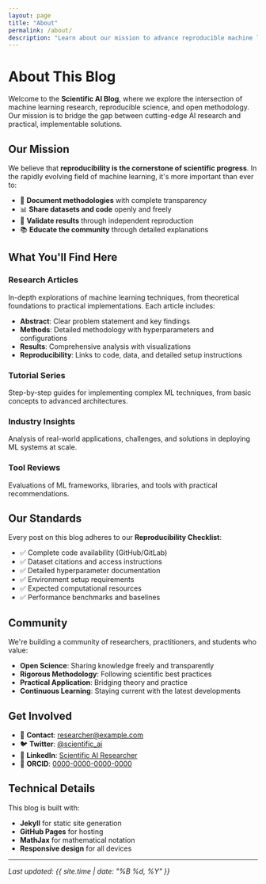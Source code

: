 ```yaml
---
layout: page
title: "About"
permalink: /about/
description: "Learn about our mission to advance reproducible machine learning research through open science and detailed methodology."
---
```


# About This Blog

Welcome to the **Scientific AI Blog**, where we explore the intersection of machine learning research, reproducible science, and open methodology. Our mission is to bridge the gap between cutting-edge AI research and practical, implementable solutions.

## Our Mission

We believe that **reproducibility is the cornerstone of scientific progress**. In the rapidly evolving field of machine learning, it's more important than ever to:

- 🔬 **Document methodologies** with complete transparency
- 📊 **Share datasets and code** openly and freely  
- 🧪 **Validate results** through independent reproduction
- 📚 **Educate the community** through detailed explanations

## What You'll Find Here

### Research Articles
In-depth explorations of machine learning techniques, from theoretical foundations to practical implementations. Each article includes:

- **Abstract**: Clear problem statement and key findings
- **Methods**: Detailed methodology with hyperparameters and configurations
- **Results**: Comprehensive analysis with visualizations
- **Reproducibility**: Links to code, data, and detailed setup instructions

### Tutorial Series
Step-by-step guides for implementing complex ML techniques, from basic concepts to advanced architectures.

### Industry Insights
Analysis of real-world applications, challenges, and solutions in deploying ML systems at scale.

### Tool Reviews
Evaluations of ML frameworks, libraries, and tools with practical recommendations.

## Our Standards

Every post on this blog adheres to our **Reproducibility Checklist**:

- ✅ Complete code availability (GitHub/GitLab)
- ✅ Dataset citations and access instructions
- ✅ Detailed hyperparameter documentation
- ✅ Environment setup requirements
- ✅ Expected computational resources
- ✅ Performance benchmarks and baselines

## Community

We're building a community of researchers, practitioners, and students who value:

- **Open Science**: Sharing knowledge freely and transparently
- **Rigorous Methodology**: Following scientific best practices
- **Practical Application**: Bridging theory and practice
- **Continuous Learning**: Staying current with the latest developments

## Get Involved

- 📧 **Contact**: [researcher@example.com](mailto:researcher@example.com)
- 🐦 **Twitter**: [@scientific_ai](https://twitter.com/scientific_ai)
- 💼 **LinkedIn**: [Scientific AI Researcher](https://linkedin.com/in/scientific-ai-researcher)
- 🔬 **ORCID**: [0000-0000-0000-0000](https://orcid.org/0000-0000-0000-0000)

## Technical Details

This blog is built with:
- **Jekyll** for static site generation
- **GitHub Pages** for hosting
- **MathJax** for mathematical notation
- **Responsive design** for all devices

---

*Last updated: {{ site.time | date: "%B %d, %Y" }}*
